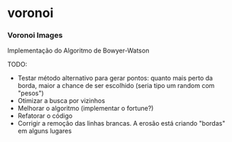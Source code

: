 # voronoi
### Voronoi Images

Implementação do Algoritmo de Bowyer-Watson

TODO:
* Testar método alternativo para gerar pontos:
    quanto mais perto da borda, maior a chance de ser escolhido
    (seria tipo um random com "pesos")
* Otimizar a busca por vizinhos
* Melhorar o algoritmo (implementar o fortune?)
* Refatorar o código
* Corrigir a remoção das linhas brancas. A erosão está criando "bordas" em alguns lugares
